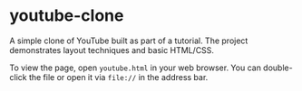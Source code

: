 # youtube-clone

A simple clone of YouTube built as part of a tutorial. The project demonstrates layout techniques and basic HTML/CSS.

To view the page, open `youtube.html` in your web browser. You can double-click the file or open it via `file://` in the address bar.

